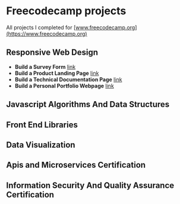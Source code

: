 # Freecodecamp projects
All projects I completed for [www.freecodecamp.org](https://www.freecodecamp.org)

## Responsive Web Design

* **Build a Survey Form** [link](http://jm18457.com/freecodecamp-projects/responsive-web-design/build-a-survey-form/index.html)
* **Build a Product Landing Page** [link](http://jm18457.com/freecodecamp-projects/responsive-web-design/product-landing-page/index.html)
* **Build a Technical Documentation Page** [link](http://jm18457.com/freecodecamp-projects/responsive-web-design/technical-documentation-page/index.html)
* **Build a Personal Portfolio Webpage** [link](http://jm18457.com/freecodecamp-projects/responsive-web-design/personal-portfolio-webpage/index.html)

## Javascript Algorithms And Data Structures

## Front End Libraries

## Data Visualization

## Apis and Microservices Certification

## Information Security And Quality Assurance Certification